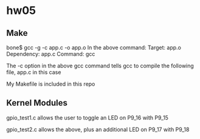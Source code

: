 # hw05
## Make
bone$ gcc -g -c app.c -o app.o
In the above command:
Target: app.o
Dependency: app.c
Command: gcc

The -c option in the above gcc command tells gcc to compile the following file, app.c in this case

My Makefile is included in this repo

## Kernel Modules
gpio_test1.c allows the user to toggle an LED on P9_16 with P9_15

gpio_test2.c allows the above, plus an additional LED on P9_17 with P9_18
